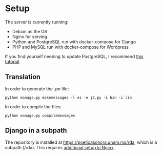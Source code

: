 # Setup

The server is currently running:
* Debian as the OS
* Nginx for serving
* Python and PostgreSQL run with docker-compose for Django
* PHP and MySQL run with docker-compose for Wordpress

If you find yourself needing to update PostgreSQL, I recommend [this tutorial][pg-tut].

[pg-tut]: https://www.pontikis.net/blog/update-postgres-major-version-in-debian

## Translation

In order to generate the .po file:
```
python manage.py makemessages -l es -e j2,py -i bin -i lib
```
In order to compile the files:
```
python manage.py compilemessages
```

## Django in a subpath

The repository is installed at https://poeticasonora.unam.mx/rda, which is a subpath (/rda).
This requires [additional setup in Nginx][nginx-django-subpath].

[nginx-django-subpath]: https://newbedev.com/run-django-app-via-nginx-uwsgi-in-a-subpath
